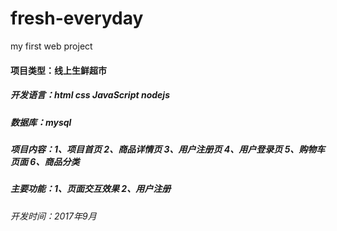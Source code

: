 # fresh-everyday
my first web project
#### 项目类型：线上生鲜超市
##### 开发语言：html css JavaScript nodejs
##### 数据库：mysql
##### 项目内容：1、项目首页 2、商品详情页 3、用户注册页 4、用户登录页 5、购物车页面 6、商品分类
##### 主要功能：1、页面交互效果 2、用户注册
###### 开发时间：2017年9月
